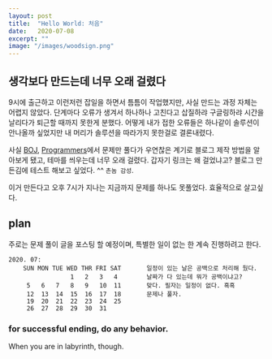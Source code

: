 ```yaml
---
layout: post
title:  "Hello World: 처음"
date:   2020-07-08
excerpt: ""
image: "/images/woodsign.png"
---
```


## 생각보다 만드는데 너무 오래 걸렸다
9시에 출근하고 이런저런 잡일을 하면서 틈틈이 작업했지만, 사실 만드는 과정 자체는 어렵지 않았다.
단계마다 오류가 생겨서 하나하나 고친다고 삽질하랴 구글링하랴 시간을 날리다가 퇴근할 때까지 못한게 분했다.
어떻게 내가 접한 오류들은 하나같이 솔루션이 안나올까 싶었지만 내 머리가 솔루션을 따라가지 못한걸로 결론내렸다.

사실 [BOJ](https://www.acmicpc.net/), [Programmers](https://programmers.co.kr/learn/challenges)에서 문제만 풀다가 우연찮은 계기로 블로그 제작 방법을 알아보게 됐고, 테마를 씌우는데 너무 오래 걸렸다.
갑자기 링크는 왜 걸었냐고? 블로그 만든김에 테스트 해보고 싶었다. ^^ ```촌놈 감성```.

이거 만든다고 오후 7시가 지나는 지금까지 문제를 하나도 못풀었다. 효율적으로 살고싶다.

## plan
주로는 문제 풀이 글을 포스팅 할 예정이며, 특별한 일이 없는 한 계속 진행하려고 한다.
```
2020. 07:
    SUN MON TUE WED THR FRI SAT       일정이 있는 날은 공백으로 처리해 뒀다.
                 1   2   3   4        날짜가 다 있는데 뭐가 공백이냐고?
     5   6   7   8   9   10  11       맞다. 필자는 일정이 없다. 흑흑
     12  13  14  15  16  17  18       문제나 풀자.
     19  20  21  22  23  24  25
     26  27  28  29  30  31
```
### for successful ending, do any behavior.
When you are in labyrinth, though.
